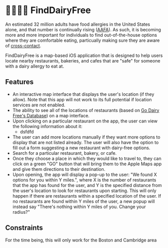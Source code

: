 # 📍🐄🙅‍♂️ FindDairyFree

An estimated 32 million adults have food allergies in the United States alone, and that number is continually rising ([AAFA](https://aafa.org/allergies/types-of-allergies/food-allergies/)). As such, it is becoming more and more important for individuals to 
find out-of-the-house options where they are comfortable eating, particually making sure they are aware of [cross-contact](https://www.ncbi.nlm.nih.gov/pmc/articles/PMC6324195/). 

FindDairyFree is a map-based iOS application that is designed to help users locate nearby
restaurants, bakeries, and cafes that are "safe" for someone with a dairy allergy to eat at.

## Features
* An interactive map interface that displays the user's location (if they allow). Note that this app will not work to its full potential if location services are not enabled. 
* The ability to see all of the locations of restaurants (based on [Go Dairy Free's Database](https://www.godairyfree.org/dining-out/massachusetts-dairy-free-restaurants)) on a map interface. 
* Upon clicking on a particular restaurant on the app, the user can view the following information about it:
  *   dsfdfd
* The user can add more locations manually if they want more options to display that are not listed already. The user will also have the option to fill out a form suggesting a new restaurant with dairy-free options.
* Search for a particular restaurant, bakery, or cafe.
* Once they choose a place in which they would like to travel to, they can click on a green "GO" button that will bring them to the Apple Maps app and give them directions to their destination. 
* Upon opening, the app will display a pop-up to the user: "We found X options for you within Y miles.", where X is the number of restaurants that the app has found for the user, and Y is the specified distance from the user's location to look for restaurants upon starting. This will only happen if there are restaurants within a specified location of the user. If no restaurants are found within Y miles of the user, a new popup will instead say "There's nothing within Y miles of you. Change your radius?" 

## Constraints 
For the time being, this will only work for the Boston and Cambridge area
